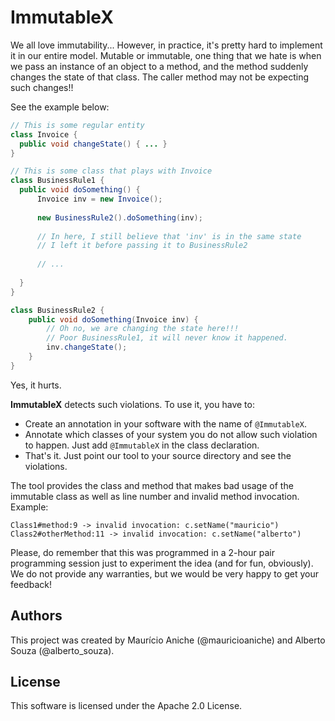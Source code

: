 # ImmutableX

We all love immutability... However, in practice, 
it's pretty hard to implement it in our entire model. 
Mutable or immutable, one thing that we hate is when we pass
an instance of an object to a method, and the method suddenly changes
the state of that class. The caller method may not be expecting 
such changes!!

See the example below:

```java
// This is some regular entity
class Invoice {
  public void changeState() { ... }
}

// This is some class that plays with Invoice 
class BusinessRule1 {
  public void doSomething() {
      Invoice inv = new Invoice();
      
      new BusinessRule2().doSomething(inv);
      
      // In here, I still believe that 'inv' is in the same state
      // I left it before passing it to BusinessRule2
      
      // ...
      
  }
}

class BusinessRule2 {
    public void doSomething(Invoice inv) {
        // Oh no, we are changing the state here!!!
        // Poor BusinessRule1, it will never know it happened.
        inv.changeState();
    }
}
```

Yes, it hurts. 

**ImmutableX** detects such violations. To use it, you have to:

- Create 
an annotation in your software with the name of `@ImmutableX`.
- Annotate which classes of your system you do not allow such violation to happen. 
Just add `@ImmutableX` in the class declaration.
- That's it. Just point our tool to your source directory and see the violations. 

The tool provides the class and method that makes bad usage of the immutable class as well as
line number and invalid method invocation. 
Example:

```
Class1#method:9 -> invalid invocation: c.setName("mauricio")
Class2#otherMethod:11 -> invalid invocation: c.setName("alberto")
```

Please, do remember that this was programmed in a 2-hour pair programming session
just to experiment the idea (and for fun, obviously). We do not provide any warranties, but
we would be very happy to get your feedback!

## Authors

This project was created by Maurício Aniche (@mauricioaniche) and
Alberto Souza (@alberto_souza).

## License

This software is licensed under the Apache 2.0 License.
